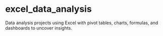 # excel_data_analysis
Data analysis projects using Excel with pivot tables, charts, formulas, and dashboards to uncover insights.
